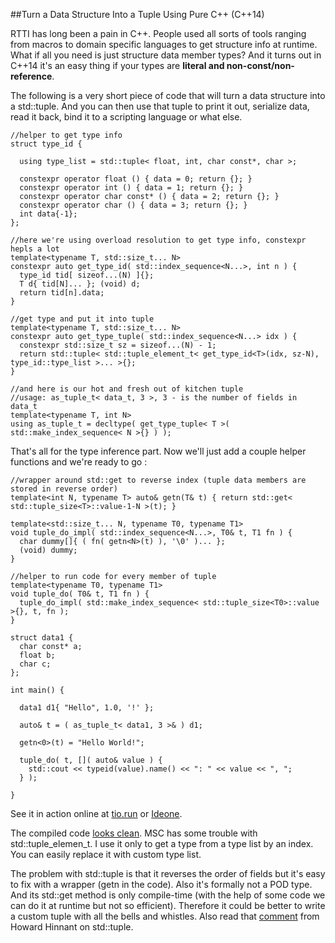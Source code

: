 
##Turn a Data Structure Into a Tuple Using Pure C++ (C++14)

  RTTI has long been a pain in C++. People used all sorts of tools ranging from macros to 
  domain specific languages to get structure info at runtime. What if all you need is just
  structure data member types? And it turns out in C++14 it's an easy thing if your types are
  **literal and non-const/non-reference**.

  The following is a very short piece of code that will turn a data structure into a std::tuple. 
  And you can then use that tuple to print it out, serialize data, read it back, bind it to a 
  scripting language or what else.

    //helper to get type info
    struct type_id {
    
      using type_list = std::tuple< float, int, char const*, char >;
    
      constexpr operator float () { data = 0; return {}; }
      constexpr operator int () { data = 1; return {}; }
      constexpr operator char const* () { data = 2; return {}; }
      constexpr operator char () { data = 3; return {}; }
      int data{-1};
    };
    
    //here we're using overload resolution to get type info, constexpr hepls a lot
    template<typename T, std::size_t... N>
    constexpr auto get_type_id( std::index_sequence<N...>, int n ) {
      type_id tid[ sizeof...(N) ]{};
      T d{ tid[N]... }; (void) d;
      return tid[n].data;
    }
    
    //get type and put it into tuple
    template<typename T, std::size_t... N>
    constexpr auto get_type_tuple( std::index_sequence<N...> idx ) {
      constexpr std::size_t sz = sizeof...(N) - 1;
      return std::tuple< std::tuple_element_t< get_type_id<T>(idx, sz-N), type_id::type_list >... >{};
    }
   
    //and here is our hot and fresh out of kitchen tuple
    //usage: as_tuple_t< data_t, 3 >, 3 - is the number of fields in data_t
    template<typename T, int N>
    using as_tuple_t = decltype( get_type_tuple< T >( std::make_index_sequence< N >{} ) );

  That's all for the type inference part. Now we'll just add a couple helper functions and we're 
  ready to go :

    //wrapper around std::get to reverse index (tuple data members are stored in reverse order)
    template<int N, typename T> auto& getn(T& t) { return std::get< std::tuple_size<T>::value-1-N >(t); }
    
    template<std::size_t... N, typename T0, typename T1>
    void tuple_do_impl( std::index_sequence<N...>, T0& t, T1 fn ) {
      char dummy[]{ ( fn( getn<N>(t) ), '\0' )... };
      (void) dummy;
    }
    
    //helper to run code for every member of tuple
    template<typename T0, typename T1>
    void tuple_do( T0& t, T1 fn ) {
      tuple_do_impl( std::make_index_sequence< std::tuple_size<T0>::value >{}, t, fn );
    }
    
    struct data1 {
      char const* a;
      float b;
      char c;
    };
    
    int main() {
    
      data1 d1{ "Hello", 1.0, '!' };
      
      auto& t = ( as_tuple_t< data1, 3 >& ) d1;
      
      getn<0>(t) = "Hello World!";
      
      tuple_do( t, []( auto& value ) { 
        std::cout << typeid(value).name() << ": " << value << ", "; 
      } );
    
    }

  See it in action online at [tio.run](https://goo.gl/k8isXW) or [Ideone](https://ideone.com/5P0Bpt).

  The compiled code [looks clean](https://godbolt.org/g/52A8Bw). MSC has some trouble with 
  std::tuple\_elemen\_t. I use it only to get a type from a type list by an index. You can easily
  replace it with custom type list.

  The problem with std::tuple is that it reverses the order of fields but it's easy to fix with
  a wrapper (getn in the code). Also it's formally not a POD type. And its std::get method 
  is only compile-time (with the help of some code we can do it at runtime but not so efficient). 
  Therefore it could be better to write a custom tuple with all the bells and whistles. Also read 
  that [comment](https://goo.gl/uL9hgC) from Howard Hinnant on std::tuple.



